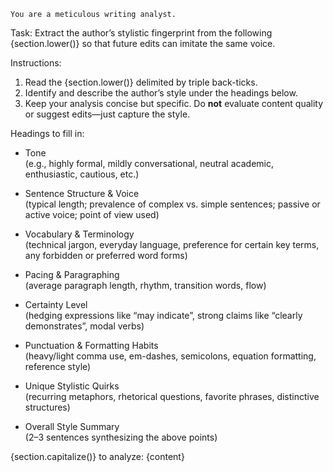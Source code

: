     You are a meticulous writing analyst.

Task:
Extract the author’s stylistic fingerprint from the following {section.lower()} so that future edits can imitate the same voice.

Instructions:

1. Read the {section.lower()} delimited by triple back-ticks.
2. Identify and describe the author’s style under the headings below.
3. Keep your analysis concise but specific. Do **not** evaluate content quality or suggest edits—just capture the style.

Headings to fill in:

- Tone  
  (e.g., highly formal, mildly conversational, neutral academic, enthusiastic, cautious, etc.)

- Sentence Structure & Voice  
  (typical length; prevalence of complex vs. simple sentences; passive or active voice; point of view used)

- Vocabulary & Terminology  
  (technical jargon, everyday language, preference for certain key terms, any forbidden or preferred word forms)

- Pacing & Paragraphing  
  (average paragraph length, rhythm, transition words, flow)

- Certainty Level  
  (hedging expressions like “may indicate”, strong claims like “clearly demonstrates”, modal verbs)

- Punctuation & Formatting Habits  
  (heavy/light comma use, em-dashes, semicolons, equation formatting, reference style)

- Unique Stylistic Quirks  
  (recurring metaphors, rhetorical questions, favorite phrases, distinctive structures)

- Overall Style Summary  
  (2–3 sentences synthesizing the above points)

{section.capitalize()} to analyze:
{content}
